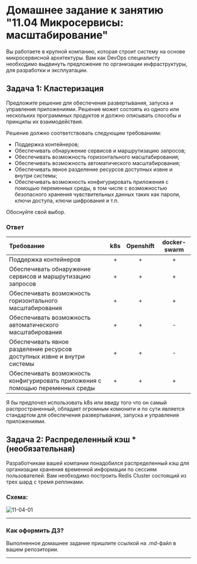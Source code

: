 
# Домашнее задание к занятию "11.04 Микросервисы: масштабирование"

Вы работаете в крупной компанию, которая строит систему на основе микросервисной архитектуры.
Вам как DevOps специалисту необходимо выдвинуть предложение по организации инфраструктуры, для разработки и эксплуатации.

## Задача 1: Кластеризация

Предложите решение для обеспечения развертывания, запуска и управления приложениями.
Решение может состоять из одного или нескольких программных продуктов и должно описывать способы и принципы их взаимодействия.

Решение должно соответствовать следующим требованиям:
- Поддержка контейнеров;
- Обеспечивать обнаружение сервисов и маршрутизацию запросов;
- Обеспечивать возможность горизонтального масштабирования;
- Обеспечивать возможность автоматического масштабирования;
- Обеспечивать явное разделение ресурсов доступных извне и внутри системы;
- Обеспечивать возможность конфигурировать приложения с помощью переменных среды, в том числе с возможностью безопасного хранения чувствительных данных таких как пароли, ключи доступа, ключи шифрования и т.п.

Обоснуйте свой выбор.

### Ответ ###

Требование                                                                       | k8s | Openshift | docker-swarm 
:------------------------------------------------------------------------------- |:---:| :-------: | :----------: 
Поддержка контейнеров | + | + | + | +
Обеспечивать обнаружение сервисов и маршрутизацию запросов | + | + | + 
Обеспечивать возможность горизонтального масштабирования | + | + | + 
Обеспечивать возможность автоматического масштабирования | + | + | - 
Обеспечивать явное разделение ресурсов доступных извне и внутри системы | + | + | - 
Обеспечивать возможность конфигурировать приложения с помощью переменных среды | + | + | + 


Я бы предпочел использовать k8s или  ввиду того что он самый распространенный, обладает огромным комюнити и по сути является стандартом для обеспечения развертывания, запуска и управления приложениями.



## Задача 2: Распределенный кэш * (необязательная)

Разработчикам вашей компании понадобился распределенный кэш для организации хранения временной информации по сессиям пользователей.
Вам необходимо построить Redis Cluster состоящий из трех шард с тремя репликами.

### Схема:

![11-04-01](https://user-images.githubusercontent.com/1122523/114282923-9b16f900-9a4f-11eb-80aa-61ed09725760.png)

---

### Как оформить ДЗ?

Выполненное домашнее задание пришлите ссылкой на .md-файл в вашем репозитории.

---
